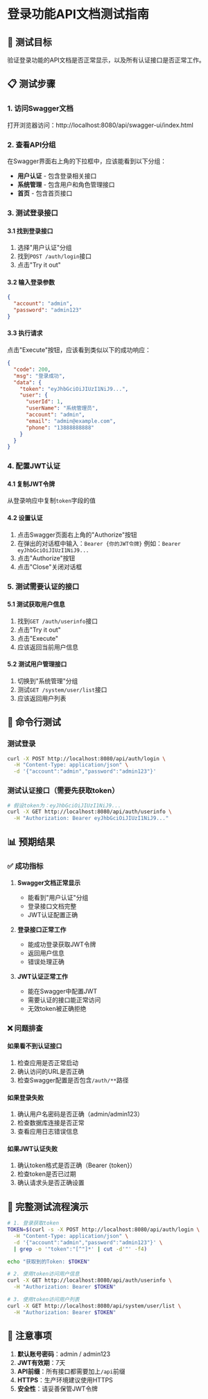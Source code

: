# 登录功能API文档测试指南

## 🎯 测试目标
验证登录功能的API文档是否正常显示，以及所有认证接口是否正常工作。

## 📋 测试步骤

### 1. 访问Swagger文档
打开浏览器访问：http://localhost:8080/api/swagger-ui/index.html

### 2. 查看API分组
在Swagger界面右上角的下拉框中，应该能看到以下分组：
- **用户认证** - 包含登录相关接口
- **系统管理** - 包含用户和角色管理接口  
- **首页** - 包含首页接口

### 3. 测试登录接口

#### 3.1 找到登录接口
1. 选择"用户认证"分组
2. 找到`POST /auth/login`接口
3. 点击"Try it out"

#### 3.2 输入登录参数
```json
{
  "account": "admin",
  "password": "admin123"
}
```

#### 3.3 执行请求
点击"Execute"按钮，应该看到类似以下的成功响应：

```json
{
  "code": 200,
  "msg": "登录成功",
  "data": {
    "token": "eyJhbGciOiJIUzI1NiJ9...",
    "user": {
      "userId": 1,
      "userName": "系统管理员",
      "account": "admin",
      "email": "admin@example.com",
      "phone": "13888888888"
    }
  }
}
```

### 4. 配置JWT认证

#### 4.1 复制JWT令牌
从登录响应中复制`token`字段的值

#### 4.2 设置认证
1. 点击Swagger页面右上角的"Authorize"按钮
2. 在弹出的对话框中输入：`Bearer {你的JWT令牌}`
   例如：`Bearer eyJhbGciOiJIUzI1NiJ9...`
3. 点击"Authorize"按钮
4. 点击"Close"关闭对话框

### 5. 测试需要认证的接口

#### 5.1 测试获取用户信息
1. 找到`GET /auth/userinfo`接口
2. 点击"Try it out"
3. 点击"Execute"
4. 应该返回当前用户信息

#### 5.2 测试用户管理接口
1. 切换到"系统管理"分组
2. 测试`GET /system/user/list`接口
3. 应该返回用户列表

## 🔧 命令行测试

### 测试登录
```bash
curl -X POST http://localhost:8080/api/auth/login \
  -H "Content-Type: application/json" \
  -d '{"account":"admin","password":"admin123"}'
```

### 测试认证接口（需要先获取token）
```bash
# 假设token为：eyJhbGciOiJIUzI1NiJ9...
curl -X GET http://localhost:8080/api/auth/userinfo \
  -H "Authorization: Bearer eyJhbGciOiJIUzI1NiJ9..."
```

## 📊 预期结果

### ✅ 成功指标
1. **Swagger文档正常显示**
   - 能看到"用户认证"分组
   - 登录接口文档完整
   - JWT认证配置正确

2. **登录接口正常工作**
   - 能成功登录获取JWT令牌
   - 返回用户信息
   - 错误处理正确

3. **JWT认证正常工作**
   - 能在Swagger中配置JWT
   - 需要认证的接口能正常访问
   - 无效token被正确拒绝

### ❌ 问题排查

#### 如果看不到认证接口
1. 检查应用是否正常启动
2. 确认访问的URL是否正确
3. 检查Swagger配置是否包含`/auth/**`路径

#### 如果登录失败
1. 确认用户名密码是否正确（admin/admin123）
2. 检查数据库连接是否正常
3. 查看应用日志错误信息

#### 如果JWT认证失败
1. 确认token格式是否正确（Bearer {token}）
2. 检查token是否已过期
3. 确认请求头是否正确设置

## 🎉 完整测试流程演示

```bash
# 1. 登录获取token
TOKEN=$(curl -s -X POST http://localhost:8080/api/auth/login \
  -H "Content-Type: application/json" \
  -d '{"account":"admin","password":"admin123"}' \
  | grep -o '"token":"[^"]*' | cut -d'"' -f4)

echo "获取到的Token: $TOKEN"

# 2. 使用token访问用户信息
curl -X GET http://localhost:8080/api/auth/userinfo \
  -H "Authorization: Bearer $TOKEN"

# 3. 使用token访问用户列表
curl -X GET http://localhost:8080/api/system/user/list \
  -H "Authorization: Bearer $TOKEN"
```

## 📝 注意事项

1. **默认账号密码**：admin / admin123
2. **JWT有效期**：7天
3. **API前缀**：所有接口都需要加上`/api`前缀
4. **HTTPS**：生产环境建议使用HTTPS
5. **安全性**：请妥善保管JWT令牌 